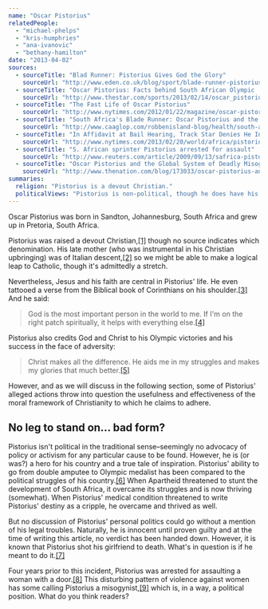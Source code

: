 ```yaml
---
name: "Oscar Pistorius"
relatedPeople:
  - "michael-phelps"
  - "kris-humphries"
  - "ana-ivanovic"
  - "bethany-hamilton"
date: "2013-04-02"
sources:
  - sourceTitle: "Blad Runner: Pistorius Gives God the Glory"
    sourceUrl: "http://www.eden.co.uk/blog/sport/blade-runner-pistorius-gives-god-the-glory-p11064"
  - sourceTitle: "Oscar Pistorius: Facts behind South African Olympic 'blade runner.'"
    sourceUrl: "http://www.thestar.com/sports/2013/02/14/oscar_pistorius_facts_behind_south_african_olympic_blade_runner.html"
  - sourceTitle: "The Fast Life of Oscar Pistorius"
    sourceUrl: "http://www.nytimes.com/2012/01/22/magazine/oscar-pistorius.html?pagewanted=all&_r=0"
  - sourceTitle: "South Africa's Blade Runner: Oscar Pistorius and the 2012 Olympic Games"
    sourceUrl: "http://www.caaglop.com/robbenisland-blog/health/south-africa%E2%80%99s-blade-runner-oscar-pistorius-and-the-2012-london-olympic-games/"
  - sourceTitle: "In Affidavit at Bail Hearing, Track Star Denies He Intended to Kill Girlfriend"
    sourceUrl: "http://www.nytimes.com/2013/02/20/world/africa/pistorius-returns-to-court-seeking-bail-on-murder-charge.html?_r=0"
  - sourceTitle: "S. African sprinter Pistorius arrested for assault"
    sourceUrl: "http://www.reuters.com/article/2009/09/13/safrica-pistorius-arrest-idAFLD49099320090913"
  - sourceTitle: "Oscar Pistorius and the Global System of Deadly Misogyny"
    sourceUrl: "http://www.thenation.com/blog/173033/oscar-pistorius-and-global-death-cult-misogyny"
summaries:
  religion: "Pistorius is a devout Christian."
  politicalViews: "Pistorius is non-political, though he does have his challenges with the law."
---
```


Oscar Pistorius was born in Sandton, Johannesburg, South Africa and grew up in Pretoria, South Africa.

Pistorius was raised a devout Christian,<a class="source-citation" href="#http%3A%2F%2Fwww.eden.co.uk%2Fblog%2Fsport%2Fblade-runner-pistorius-gives-god-the-glory-p11064" title="Blad Runner: Pistorius Gives God the Glory">[1]</a> though no source indicates which denomination. His late mother (who was instrumental in his Christian upbringing) was of Italian descent,<a class="source-citation" href="#http%3A%2F%2Fwww.thestar.com%2Fsports%2F2013%2F02%2F14%2Foscar_pistorius_facts_behind_south_african_olympic_blade_runner.html" title="Oscar Pistorius: Facts behind South African Olympic &apos;blade runner.&apos;">[2]</a> so we might be able to make a logical leap to Catholic, though it's admittedly a stretch.

Nevertheless, Jesus and his faith are central in Pistorius' life. He even tattooed a verse from the Biblical book of Corinthians on his shoulder.<a class="source-citation" href="#http%3A%2F%2Fwww.nytimes.com%2F2012%2F01%2F22%2Fmagazine%2Foscar-pistorius.html%3Fpagewanted%3Dall%26_r%3D0" title="The Fast Life of Oscar Pistorius">[3]</a> And he said:

>God is the most important person in the world to me. If I'm on the right patch spiritually, it helps with everything else.<a class="source-citation" href="#http%3A%2F%2Fwww.eden.co.uk%2Fblog%2Fsport%2Fblade-runner-pistorius-gives-god-the-glory-p11064" title="Blad Runner: Pistorius Gives God the Glory">[4]</a>

Pistorius also credits God and Christ to his Olympic victories and his success in the face of adversity:

>Christ makes all the difference. He aids me in my struggles and makes my glories that much better.<a class="source-citation" href="#http%3A%2F%2Fwww.eden.co.uk%2Fblog%2Fsport%2Fblade-runner-pistorius-gives-god-the-glory-p11064" title="Blad Runner: Pistorius Gives God the Glory">[5]</a>

However, and as we will discuss in the following section, some of Pistorius' alleged actions throw into question the usefulness and effectiveness of the moral framework of Christianity to which he claims to adhere.


## No leg to stand on… bad form?

Pistorius isn't political in the traditional sense–seemingly no advocacy of policy or activism for any particular cause to be found. However, he is (or was?) a hero for his country and a true tale of inspiration. Pistorius' ability to go from double amputee to Olympic medalist has been compared to the political struggles of his country.<a class="source-citation" href="#http%3A%2F%2Fwww.caaglop.com%2Frobbenisland-blog%2Fhealth%2Fsouth-africa%25E2%2580%2599s-blade-runner-oscar-pistorius-and-the-2012-london-olympic-games%2F" title="South Africa&apos;s Blade Runner: Oscar Pistorius and the 2012 Olympic Games">[6]</a> When Apartheid threatened to stunt the development of South Africa, it overcame its struggles and is now thriving (somewhat). When Pistorius' medical condition threatened to write Pistorius' destiny as a cripple, he overcame and thrived as well.

But no discussion of Pistorius' personal politics could go without a mention of his legal troubles. Naturally, he is innocent until proven guilty and at the time of writing this article, no verdict has been handed down. However, it is known that Pistorius shot his girlfriend to death. What's in question is if he meant to do it.<a class="source-citation" href="#http%3A%2F%2Fwww.nytimes.com%2F2013%2F02%2F20%2Fworld%2Fafrica%2Fpistorius-returns-to-court-seeking-bail-on-murder-charge.html%3F_r%3D0" title="In Affidavit at Bail Hearing, Track Star Denies He Intended to Kill Girlfriend">[7]</a>

Four years prior to this incident, Pistorius was arrested for assaulting a woman with a door.<a class="source-citation" href="#http%3A%2F%2Fwww.reuters.com%2Farticle%2F2009%2F09%2F13%2Fsafrica-pistorius-arrest-idAFLD49099320090913" title="S. African sprinter Pistorius arrested for assault">[8]</a> This disturbing pattern of violence against women has some calling Pistorius a misogynist,<a class="source-citation" href="#http%3A%2F%2Fwww.thenation.com%2Fblog%2F173033%2Foscar-pistorius-and-global-death-cult-misogyny" title="Oscar Pistorius and the Global System of Deadly Misogyny">[9]</a> which is, in a way, a political position. What do you think readers?